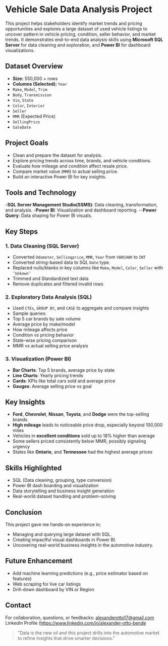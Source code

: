 # Vehicle Sale Data Analysis Project
This project helps stakeholders identify market trends and pricing opportunities and explores a large dataset of used vehicle listings to uncover pattern in vehicle pricing, condition, seller behavior, and market trends. It demonstrates end-to-end data analysis skills using **Microsoft SQL Server** for data cleaning and exploration, and **Power BI** for dashboard visualizations.

## Dataset Overview
-	**Size:** 550,000 + rows
-	**Columns (Selected):**
`Year`
-	`Make`, `Model`, `Trim`
-	`Body`, `Transmission`
-	`Vin`, `State`
-	`Color`, `Interior`
-	`Seller`
-	`MMR` (Expected Price)
-	`SellingPrice`
-	`SaleDate`

## Project Goals
-	Clean and prepare the dataset for analysis.
-	Explore pricing trends across time, brands, and vehicle conditions.
-	Evaluate how mileage and condition affect resale price.
-	Compare market value (`MMR`) to actual selling price.
-	Build an interactive Power BI for key insights.

## Tools and Technology
-**SQL Server Management Studio(SSMS)**: Data cleaning, transformation, and analysis.
-**Power BI**: Visualization and dashboard reporting.
--**Power Query**: Data shaping for Power BI visuals.

## Key Steps
### 1. Data Cleaning (SQL Server)
-	Converted `Odometer`, `Sellingprice`, `MMR`, `Year` from `VARCHAR` to `INT`
-	Converted string-based data to SQL `Date` type.
-	Replaced nulls/blanks in key columns like `Make`, `Model`, `Color`, `Seller` with `’Unkown’`
-	Trimmed and Standardized text data
-	Remove duplicates and filtered invalid rows

### 2. Exploratory Data Analysis (SQL)
-	Used `CTEs`, `GROUP BY`, and `CASE` to aggregate and compare insights 
-	Sample queries:
- Top 5 car brands by sale volume
- Average price by make/model
- How mileage affects price
- Condition vs pricing behavior
- State-wise pricing comparison
- MMR vs actual selling price analysis

### 3. Visualization (Power BI)
-	**Bar Charts**: Top 5 brands, average price by state
-	**Line Charts**: Yearly pricing trends
-	**Cards**: KPIs like total cars sold and average price
-	**Gauges**: Average selling price vs goal


## Key Insights
-	**Ford**, **Chevrolet**, **Nissan**, **Toyota**, and **Dodge** were the top-selling brands
-	**High mileage** leads to noticeable price drop, especially beyond 100,000 miles
-	Vehicles in **excellent conditions** sold up to 18% higher than average
-	Some sellers priced consistently below MMR, possibly signaling urgency
-	States like **Ontario**, and **Tennessee** had the highest average prices

## Skills Highlighted
-	SQL (Data cleaning, grouping, type conversion)
-	Power BI dash boarding and visualization
-	Data storytelling and business insight generation
-	Real-world dataset handling and problem-solving

## Conclusion
This project gave me hands-on experience in;
-	Managing and querying large dataset with SQL.
-	Creating impactful visual dashboards in Power BI.
-	Uncovering real-world business insights in the automotive industry.

## Future Enhancement
-	Add machine learning predictions (e.g., price estimator based on features)
-	Web scraping for live car listings
-	Drill-down dashboard by VIN or Region
  
## Contact
For collaboration, questions, or feedbacks:
alexanderotto17@gmail.com
LinkedIn Profile (https://www.linkedin.com/in/alexander-otto-bende
>”Data is the new oil and this project drills into the automotive market to refine insights that drive smarter decisions.”

